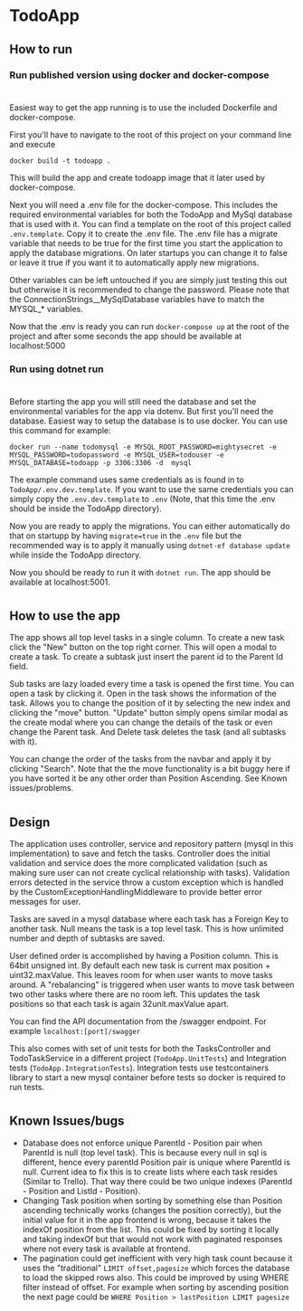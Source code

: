 # TodoApp

## How to run

### Run published version using docker and docker-compose
#
Easiest way to get the app running is to use the included Dockerfile and docker-compose.

First you'll have to navigate to the root of this project on your command line and execute
```
docker build -t todoapp .
```
This will build the app and create todoapp image that it later used by docker-compose.

Next you will need a .env file for the docker-compose. This includes the required environmental variables for both the TodoApp and MySql database that is used with it. You can find a template on the root of this project called `.env.template`. Copy it to create the .env file. The .env file has a migrate variable that needs to be true for the first  time you start the application to apply the database migrations. On later startups you can change it to false or leave it true if you want it to automatically apply new migrations.

Other variables can be left untouched if you are simply just testing this out but otherwise it is recommended to change the password. Please note that the ConnectionStrings__MySqlDatabase variables have to match the MYSQL_* variables.

Now that the .env is ready you can run `docker-compose up` at the root of the project and after some seconds the app should be available at localhost:5000

### Run using dotnet run
#
Before starting the  app you will still need the database and set the environmental variables for the app via dotenv. But first you'll need the database. Easiest way to setup the database is to use docker. You can use this command for example:
```
docker run --name todomysql -e MYSQL_ROOT_PASSWORD=mightysecret -e MYSQL_PASSWORD=todopassword -e MYSQL_USER=todouser -e MYSQL_DATABASE=todoapp -p 3306:3306 -d  mysql
```
The example command uses same credentials as is found in to `TodoApp/.env.dev.template`. If you want to use the same credentials you can simply copy the `.env.dev.template` to `.env` (Note, that this time the .env should be inside the TodoApp directory).

Now you are ready to apply the migrations. You can either automatically do that on startupp by having `migrate=true` in the `.env` file but the recommended way is to apply it manually using `dotnet-ef database update` while inside the TodoApp directory.

Now you should be ready to run it with `dotnet run`. The app should be available at localhost:5001.
#
## How to use the app

The app shows all top level tasks in a single column. To create a new task click the "New" button on the top right corner. This will open a modal to create a task. To create a subtask just insert the parent id to the Parent Id field.

Sub tasks are lazy loaded every time a task is opened the first time. You can open a task by clicking it.
Open in the task shows the information of the task. Allows you to change the position of it by selecting the new index and clicking the "move" button. "Update" button simply opens similar modal as the create modal where you can change the details of the task or even change the Parent task. And Delete task deletes the task (and all subtasks with it).

You can change the order of the tasks from the navbar and apply it by clicking "Search". Note that the the move functionality is a bit buggy here if you have sorted it be any other order than Position Ascending. See Known issues/problems.

#
## Design

The application uses controller, service and repository pattern (mysql in this implementation) to save and fetch the tasks. Controller does the initial validation and service does the more complicated validation (such as making sure user can not create cyclical relationship with tasks). Validation errors detected in the service throw a custom exception which is handled by the CustomExceptionHandlingMiddleware to provide better error messages for user.

Tasks are saved in a mysql database where each task has a Foreign Key to another task. Null means the task is a top level task. This is how unlimited number and depth of subtasks are saved. 

User defined order is accomplished by having a Position column. This is 64bit unsigned int. By default each new task is current max position + uint32.maxValue. This leaves room for when user wants to move tasks around. A "rebalancing" is triggered when user wants to move task between two other tasks where there are no room left. This updates the task positions so that each task is again 32unit.maxValue apart.

You can find the API documentation from the /swagger endpoint. For example `localhost:[port]/swagger`

This also comes with set of unit tests for both the TasksController and TodoTaskService in a different project (`TodoApp.UnitTests`) and Integration tests (`TodoApp.IntegrationTests`). Integration tests use testcontainers library to start a new mysql container before tests so docker is required to run tests.

#
## Known Issues/bugs
  - Database does not enforce unique ParentId - Position pair when ParentId is null (top level task). This is because every null in sql is different, hence every parentId Position pair is unique where ParentId is null. Current idea to fix this is to create lists where each task resides (Similar to Trello). That way there could be two unique indexes (ParentId - Position and ListId - Position).
  - Changing Task position when sorting by something else than Position ascending technically works (changes the position correctly), but the initial value for it in the app frontend is wrong, because it takes the indexOf position from the list. This could be fixed by sorting it locally and taking indexOf but that would not work with paginated responses where not every task is available at frontend.
  - The pagination could get inefficient with very high task count because it uses the "traditional" `LIMIT offset,pagesize` which forces the database to load the skipped rows also. This could be improved by using WHERE filter instead of offset. For example when sorting by ascending position the next page could be `WHERE Position > lastPosition LIMIT pagesize`
